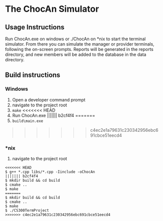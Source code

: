 # The ChocAn Simulator
## Usage Instructions
Run ChocAn.exe on windows or ./ChocAn on *nix to start the terminal simulator. 
From there you can simulate the manager or provider terminals, following the on-screen prompts.
Reports will be generated in the reports directory, and new members will be added to the database in the data directory.
## Build instructions
### Windows
1. Open a developer command prompt
2. navigate to the project root
3. `make`
<<<<<<< HEAD
4. Run ChocAn.exe
||||||| b2cf4f4
=======
4. `build\main.exe`
>>>>>>> c4ec2e1a79631c230342956ebc691cbce51eecd4

### *nix
1. navigate to the project root
```
<<<<<<< HEAD
$ g++ *.cpp libs/*.cpp -Iinclude -oChocAn
||||||| b2cf4f4
$ mkdir build && cd build
$ cmake ..
$ make
=======
$ mkdir build && cd build
$ cmake ..
$ make
$ ./CS300TermProject
>>>>>>> c4ec2e1a79631c230342956ebc691cbce51eecd4
```

